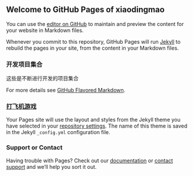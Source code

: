 ## Welcome to GitHub Pages of xiaodingmao

You can use the [editor on GitHub](https://github.com/xiaodingmao/webProject/edit/master/README.md) to maintain and preview the content for your website in Markdown files.

Whenever you commit to this repository, GitHub Pages will run [Jekyll](https://jekyllrb.com/) to rebuild the pages in your site, from the content in your Markdown files.

### 开发项目集合

这些是不断进行开发的项目集合

For more details see [GitHub Flavored Markdown](https://guides.github.com/features/mastering-markdown/).

### [打飞机游戏](https://github.com/xiaodingmao/webProject/blob/master/打飞机小游戏实现/planeGame.html)

Your Pages site will use the layout and styles from the Jekyll theme you have selected in your [repository settings](https://github.com/xiaodingmao/webProject/settings). The name of this theme is saved in the Jekyll `_config.yml` configuration file.

### Support or Contact

Having trouble with Pages? Check out our [documentation](https://help.github.com/categories/github-pages-basics/) or [contact support](https://github.com/contact) and we’ll help you sort it out.
